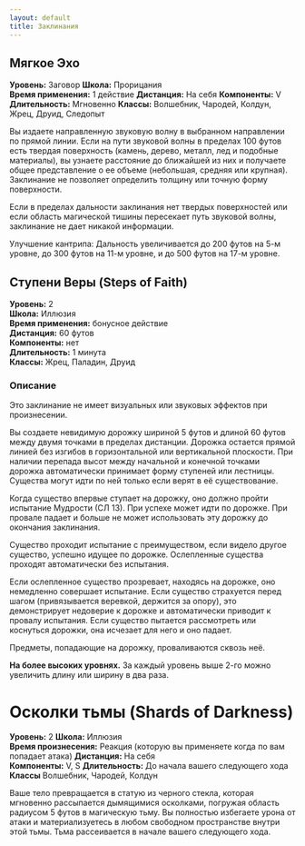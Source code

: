 ```yaml
---
layout: default
title: Заклинания
---
```


## Мягкое Эхо
**Уровень:** Заговор
**Школа:** Прорицания  
**Время применения:** 1 действие
**Дистанция:** На себя
**Компоненты:** V
**Длительность:** Мгновенно
**Классы:** Волшебник, Чародей, Колдун, Жрец, Друид, Следопыт

Вы издаете направленную звуковую волну в выбранном направлении по прямой линии. Если на пути звуковой волны в пределах 100 футов есть твердая поверхность (камень, дерево, металл, лед и подобные материалы), вы узнаете расстояние до ближайшей из них и получаете общее представление о ее объеме (небольшая, средняя или крупная). Заклинание не позволяет определить толщину или точную форму поверхности.

Если в пределах дальности заклинания нет твердых поверхностей или если область магической тишины пересекает путь звуковой волны, заклинание не дает никакой информации.

Улучшение кантрипа: Дальность увеличивается до 200 футов на 5-м уровне, до 300 футов на 11-м уровне, и до 500 футов на 17-м уровне.

## Ступени Веры (Steps of Faith)
**Уровень:** 2  
**Школа:** Иллюзия  
**Время применения:** бонусное действие  
**Дистанция:** 60 футов  
**Компоненты:** нет  
**Длительность:** 1 минута  
**Классы:** Жрец, Паладин, Друид

### Описание
Это заклинание не имеет визуальных или звуковых эффектов при произнесении.

Вы создаете невидимую дорожку шириной 5 футов и длиной 60 футов между двумя точками в пределах дистанции. Дорожка остается прямой линией без изгибов в горизонтальной или вертикальной плоскости. При наличии перепада высот между начальной и конечной точками дорожка автоматически принимает форму ступеней или лестницы. Существа могут идти по ней только если верят в её существование.

Когда существо впервые ступает на дорожку, оно должно пройти испытание Мудрости (СЛ 13). При успехе может идти по дорожке. При провале падает и больше не может использовать эту дорожку до окончания заклинания.

Существо проходит испытание с преимуществом, если видело другое существо, успешно идущее по дорожке. Ослепленные существа проходят автоматически без испытания.

Если ослепленное существо прозревает, находясь на дорожке, оно немедленно совершает испытание. Если существо страхуется перед шагом (привязывается веревкой, держится за опору), это демонстрирует недоверие к дорожке и автоматически приводит к провалу испытания. Если существо пытается рассмотреть или коснуться дорожки, она исчезает для него и оно падает.

Предметы, попадающие на дорожку, проваливаются сквозь неё.

**На более высоких уровнях.** За каждый уровень выше 2-го можно увеличить длину или ширину в два раза.


# Осколки тьмы (Shards of Darkness)
**Уровень:** 2 
**Школа:** Иллюзия  
**Время произнесения:** Реакция (которую вы применяете когда по вам попадает атака)
**Дистанция:** На себя  
**Компоненты:** V, S
**Длительность:** До начала вашего следующего хода
**Классы** Волшебник, Чародей, Колдун

Ваше тело превращается в статую из черного стекла, которая мгновенно рассыпается дымящимися осколками, погружая область радиусом 5 футов в магическую тьму. Вы полностью избегаете урона от атаки и материализуетесь в любом свободном пространстве внутри этой тьмы. Тьма рассеивается в начале вашего следующего хода.


